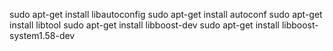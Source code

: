 sudo apt-get install libautoconfig
sudo apt-get install autoconf
sudo apt-get install libtool
sudo apt-get install libboost-dev
sudo apt-get install libboost-system1.58-dev


